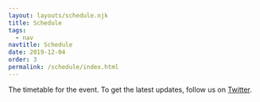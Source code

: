 ```yaml
---
layout: layouts/schedule.njk
title: Schedule
tags:
  - nav
navtitle: Schedule
date: 2019-12-04
order: 3
permalink: /schedule/index.html
---
```


The timetable for the event. To get the latest updates, follow us on [Twitter]().
